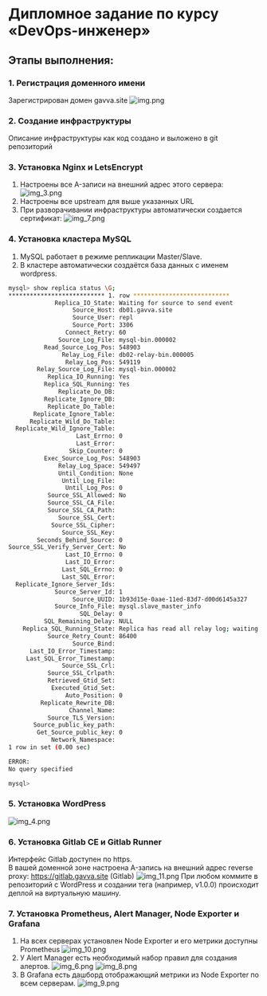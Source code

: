 # Дипломное задание по курсу «DevOps-инженер»
## Этапы выполнения:

### 1. Регистрация доменного имени

Зарегистрирован домен gavva.site
![img.png](img.png)

### 2. Создание инфраструктуры
Описание инфраструктуры как код создано и выложено в git репозиторий
### 3. Установка Nginx и LetsEncrypt
1. Настроены все A-записи на внешний адрес этого сервера:
![img_3.png](img_3.png)
2. Настроены все upstream для выше указанных URL
3. При разворачивании инфраструктуры автоматически создается сертификат:
![img_7.png](img_7.png)
### 4. Установка кластера MySQL
1. MySQL работает в режиме репликации Master/Slave.
2. В кластере автоматически создаётся база данных c именем wordpress.
```bash
mysql> show replica status \G;
*************************** 1. row ***************************
             Replica_IO_State: Waiting for source to send event
                  Source_Host: db01.gavva.site
                  Source_User: repl
                  Source_Port: 3306
                Connect_Retry: 60
              Source_Log_File: mysql-bin.000002
          Read_Source_Log_Pos: 548903
               Relay_Log_File: db02-relay-bin.000005
                Relay_Log_Pos: 549119
        Relay_Source_Log_File: mysql-bin.000002
           Replica_IO_Running: Yes
          Replica_SQL_Running: Yes
              Replicate_Do_DB:
          Replicate_Ignore_DB:
           Replicate_Do_Table:
       Replicate_Ignore_Table:
      Replicate_Wild_Do_Table:
  Replicate_Wild_Ignore_Table:
                   Last_Errno: 0
                   Last_Error:
                 Skip_Counter: 0
          Exec_Source_Log_Pos: 548903
              Relay_Log_Space: 549497
              Until_Condition: None
               Until_Log_File:
                Until_Log_Pos: 0
           Source_SSL_Allowed: No
           Source_SSL_CA_File:
           Source_SSL_CA_Path:
              Source_SSL_Cert:
            Source_SSL_Cipher:
               Source_SSL_Key:
        Seconds_Behind_Source: 0
Source_SSL_Verify_Server_Cert: No
                Last_IO_Errno: 0
                Last_IO_Error:
               Last_SQL_Errno: 0
               Last_SQL_Error:
  Replicate_Ignore_Server_Ids:
             Source_Server_Id: 1
                  Source_UUID: 1b93d15e-0aae-11ed-83d7-d00d6145a327
             Source_Info_File: mysql.slave_master_info
                    SQL_Delay: 0
          SQL_Remaining_Delay: NULL
    Replica_SQL_Running_State: Replica has read all relay log; waiting for more updates
           Source_Retry_Count: 86400
                  Source_Bind:
      Last_IO_Error_Timestamp:
     Last_SQL_Error_Timestamp:
               Source_SSL_Crl:
           Source_SSL_Crlpath:
           Retrieved_Gtid_Set:
            Executed_Gtid_Set:
                Auto_Position: 0
         Replicate_Rewrite_DB:
                 Channel_Name:
           Source_TLS_Version:
       Source_public_key_path:
        Get_Source_public_key: 0
            Network_Namespace:
1 row in set (0.00 sec)

ERROR:
No query specified

mysql>
```
### 5. Установка WordPress
![img_4.png](img_4.png)
### 6. Установка Gitlab CE и Gitlab Runner
Интерфейс Gitlab доступен по https.  
В вашей доменной зоне настроена A-запись на внешний адрес reverse proxy:
https://gitlab.gavva.site (Gitlab)
![img_11.png](img_11.png)
При любом коммите в репозиторий с WordPress и создании тега (например, v1.0.0) происходит деплой на виртуальную машину.
###  7. Установка Prometheus, Alert Manager, Node Exporter и Grafana
1. На всех серверах установлен Node Exporter и его метрики доступны Prometheus
![img_10.png](img_10.png)
2. У Alert Manager есть необходимый набор правил для создания алертов.
![img_6.png](img_6.png)
![img_8.png](img_8.png)
3. В Grafana есть дашборд отображающий метрики из Node Exporter по всем серверам.
![img_9.png](img_9.png)